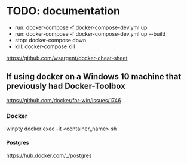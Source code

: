 # TODO: documentation

- run: docker-compose -f docker-compose-dev.yml up
- run: docker-compose -f docker-compose-dev.yml up --build
- stop: docker-compose down
- kill: docker-compose kill

https://github.com/wsargent/docker-cheat-sheet

## If using docker on a Windows 10 machine that previously had Docker-Toolbox

https://github.com/docker/for-win/issues/1746

### Docker

winpty docker exec -it <container_name> sh

#### Postgres

https://hub.docker.com/_/postgres
